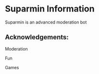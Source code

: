# Suparmin Information

Suparmin is an advanced moderation bot

## Acknowledgements:

Moderation

Fun

Games
